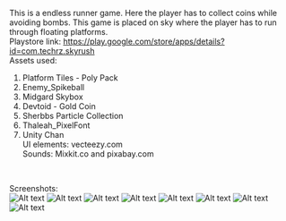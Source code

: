 This is a endless runner game. Here the player has to collect coins while avoiding bombs. This game is placed on sky where the player has to run through floating platforms.
<br>
Playstore link: https://play.google.com/store/apps/details?id=com.techrz.skyrush
<br>
Assets used: 
1. Platform Tiles - Poly Pack
2. Enemy_Spikeball
3. Midgard Skybox
4. Devtoid - Gold Coin
5. Sherbbs Particle Collection
6. Thaleah_PixelFont
7. Unity Chan <br>
UI elements: vecteezy.com <br>
Sounds: Mixkit.co and pixabay.com <br>


<br>

Screenshots: <br>
![Alt text](1.jpg?raw=true)
![Alt text](2.jpg?raw=true)
![Alt text](3.jpg?raw=true)
![Alt text](4.jpg?raw=true)
![Alt text](5.jpg?raw=true)
![Alt text](6.jpg?raw=true)
![Alt text](7.jpg?raw=true)
![Alt text](8.jpg?raw=true)





